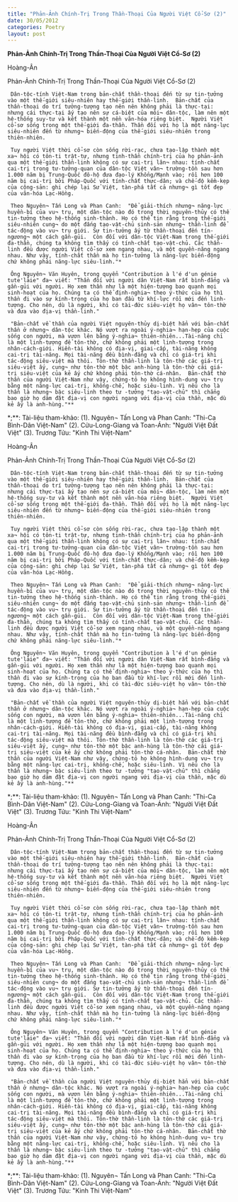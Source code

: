 ```yaml
---
title: "Phản-Ảnh Chính-Trị Trong Thần-Thoại Của Người Việt Cổ-Sơ (2)"
date: 30/05/2012
categories: Poetry
layout: post
---
```


**Phản-Ảnh Chính-Trị Trong Thần-Thoại Của Người Việt Cổ-Sơ (2)**

Hoàng-Ân

Phản-Ảnh Chính-Trị Trong Thần-Thoại Của Người Việt Cổ-Sơ (2)


     Dân-tộc-tính Việt-Nam trong bản-chất thần-thoại đến từ sự tin-tưởng vào một thế-giới siêu-nhiên hay thế-giới thần-linh.  Bản-chất của thần-thoại do trí tưởng-tượng tạo nên nên không phải là thực-tại: nhưng cái thực-tại ấy tạo nên sự cá-biệt của môi¬ dân-tộc, làm nên một hệ-thống suy-tư và kết thành một nền văn-hóa riêng biệt.  Người Việt cổ-sơ sống trong một thế-giới đa-thần. Thần đối với họ là một năng-lực siêu-nhiên đến từ nhưng¬ biến-động của thế-giới siêu-nhiên trong thiên-nhiên.

     Tuy người Việt thời cổ-sơ còn sống rời-rạc, chưa tạo-lập thành một xa¬ hội có tôn-ti trật-tự, nhưng tinh-thần chính-trị của họ phản-ảnh qua một thế-giới thần-linh không có sự cai-trị lân¬ nhau: tính-chất cai-trị trong tư-tưởng-quan của dân-tộc Việt vân¬ trường-tồn sau hơn 1.000 năm bị Trung-Quốc đô-hộ đưa đạo-lý Khổng/Mạnh vào; rồi hơn 100 năm bị cai-trị bởi Pháp-Quốc với tính-chất thực-dân; và chế-độ kềm-kẹp của cộng-sản: ghi chép lại Sử Việt, tàn-phá tất cả nhưng¬ gì tốt đẹp của văn-hóa Lạc-Hồng.

     Theo Nguyên¬ Tấn Long và Phan Canh:  "Để giải-thích nhưng¬ năng-lực huyền-bí của vu¬ trụ, một dân-tộc nào đó trong thời nguyên-thủy có thể tin-tưởng theo hệ-thống sinh-thành. Họ có thể tin rằng trong thế-giới siêu-nhiên cung¬ do một đấng tạo-vật-chủ sinh-sản nhưng¬ thần-linh để tác-động vào vu¬ trụ giới. Sự tin-tưởng ấy từ thần-thoại đến tín-ngương¬ một cách gần-gủi.  Còn đối với dân-tộc Việt-Nam trong thế-giới đa-thần, chúng ta không tìm thấy có tính-chất tạo-vật-chủ. Các thần-linh đều được người Việt cổ-sơ xem ngang nhau, và một quyền-năng ngang nhau. Như vậy, tính-chất thần mà họ tin-tưởng là năng-lực biến-động chứ không phải năng-lực siêu-linh."*

     Ông Nguyên¬ Văn Huyên, trong quyển "Contribution à l'é d'un génie tute'lảie" đa¬ viết: "Thần đối với người dân Việt-Nam rất bình-đẳng và gần-gủi với người. Họ xem thần như là một hiện-tượng bao quanh mọi sinh-hoạt của họ. Chúng ta có thể định-nghia¬ theo ý-thức của họ thì thần đi vào sự kính-trọng của họ ban đầu từ khí-lực rồi mới đến linh-tượng. Cho nên, dù là người, khi có tài-đức siêu-việt họ vân¬ tôn-thờ và đưa vào địa-vị thần-linh."

     "Bản-chất về thần của người Việt nguyên-thủy dị-biệt hẳn với bản-chất thần ở nhưng¬ dân-tộc khác. Nó vượt ra ngoài ý-nghia¬ hạn-hẹp của cuộc sống con người, mà vươn lên bằng ý-nghia¬ thiên-nhiên...Tài-năng chỉ là một linh-tượng để tôn-thờ, chứ không phải một linh-tượng trong nhân-cách-giới. Hiền-tài không có địa-vị, giai-cấp, tài-năng không cai-trị tài-năng. Mọi tài-năng đều bình-đẳng và chỉ có giá-trị khi tác-động siêu-việt mà thôi. Tôn-thờ thần-linh là tôn-thờ các giá-trị siêu-việt ấy, cung¬ như tôn-thờ một bậc anh-hùng là tôn-thờ cái giá-trị siêu-việt của kẻ ấy chứ không phải tôn-thờ cá-nhân.  Bản-chất thờ thần của người Việt-Nam như vậy, chứng-tỏ họ không hình-dung vu¬ trụ bằng một năng-lực cai-trị, khống-chế, hoặc siêu-linh. Vì nếu cho là thần là nhưng¬ bậc siêu-linh theo tư -tưởng "tạo-vật-chủ" thì chẳng bao giờ họ dám đặt địa-vị con người ngang với địa-vị của thần, mặc dù kẻ ấy là anh-hùng."**


*;**: Tài-liệu tham-khảo:
(1).  Nguyên¬ Tấn Long và Phan Canh: "Thi-Ca Bình-Dân Việt-Nam"
(2).  Cửu-Long-Giang và Toan-Ánh: "Người Việt Đất Việt"
(3).  Trương Tửu: "Kinh Thi Việt-Nam"

Hoàng-Ân

Phản-Ảnh Chính-Trị Trong Thần-Thoại Của Người Việt Cổ-Sơ (2)


     Dân-tộc-tính Việt-Nam trong bản-chất thần-thoại đến từ sự tin-tưởng vào một thế-giới siêu-nhiên hay thế-giới thần-linh.  Bản-chất của thần-thoại do trí tưởng-tượng tạo nên nên không phải là thực-tại: nhưng cái thực-tại ấy tạo nên sự cá-biệt của môi¬ dân-tộc, làm nên một hệ-thống suy-tư và kết thành một nền văn-hóa riêng biệt.  Người Việt cổ-sơ sống trong một thế-giới đa-thần. Thần đối với họ là một năng-lực siêu-nhiên đến từ nhưng¬ biến-động của thế-giới siêu-nhiên trong thiên-nhiên.

     Tuy người Việt thời cổ-sơ còn sống rời-rạc, chưa tạo-lập thành một xa¬ hội có tôn-ti trật-tự, nhưng tinh-thần chính-trị của họ phản-ảnh qua một thế-giới thần-linh không có sự cai-trị lân¬ nhau: tính-chất cai-trị trong tư-tưởng-quan của dân-tộc Việt vân¬ trường-tồn sau hơn 1.000 năm bị Trung-Quốc đô-hộ đưa đạo-lý Khổng/Mạnh vào; rồi hơn 100 năm bị cai-trị bởi Pháp-Quốc với tính-chất thực-dân; và chế-độ kềm-kẹp của cộng-sản: ghi chép lại Sử Việt, tàn-phá tất cả nhưng¬ gì tốt đẹp của văn-hóa Lạc-Hồng.

     Theo Nguyên¬ Tấn Long và Phan Canh:  "Để giải-thích nhưng¬ năng-lực huyền-bí của vu¬ trụ, một dân-tộc nào đó trong thời nguyên-thủy có thể tin-tưởng theo hệ-thống sinh-thành. Họ có thể tin rằng trong thế-giới siêu-nhiên cung¬ do một đấng tạo-vật-chủ sinh-sản nhưng¬ thần-linh để tác-động vào vu¬ trụ giới. Sự tin-tưởng ấy từ thần-thoại đến tín-ngương¬ một cách gần-gủi.  Còn đối với dân-tộc Việt-Nam trong thế-giới đa-thần, chúng ta không tìm thấy có tính-chất tạo-vật-chủ. Các thần-linh đều được người Việt cổ-sơ xem ngang nhau, và một quyền-năng ngang nhau. Như vậy, tính-chất thần mà họ tin-tưởng là năng-lực biến-động chứ không phải năng-lực siêu-linh."*

     Ông Nguyên¬ Văn Huyên, trong quyển "Contribution à l'é d'un génie tute'lảie" đa¬ viết: "Thần đối với người dân Việt-Nam rất bình-đẳng và gần-gủi với người. Họ xem thần như là một hiện-tượng bao quanh mọi sinh-hoạt của họ. Chúng ta có thể định-nghia¬ theo ý-thức của họ thì thần đi vào sự kính-trọng của họ ban đầu từ khí-lực rồi mới đến linh-tượng. Cho nên, dù là người, khi có tài-đức siêu-việt họ vân¬ tôn-thờ và đưa vào địa-vị thần-linh."

     "Bản-chất về thần của người Việt nguyên-thủy dị-biệt hẳn với bản-chất thần ở nhưng¬ dân-tộc khác. Nó vượt ra ngoài ý-nghia¬ hạn-hẹp của cuộc sống con người, mà vươn lên bằng ý-nghia¬ thiên-nhiên...Tài-năng chỉ là một linh-tượng để tôn-thờ, chứ không phải một linh-tượng trong nhân-cách-giới. Hiền-tài không có địa-vị, giai-cấp, tài-năng không cai-trị tài-năng. Mọi tài-năng đều bình-đẳng và chỉ có giá-trị khi tác-động siêu-việt mà thôi. Tôn-thờ thần-linh là tôn-thờ các giá-trị siêu-việt ấy, cung¬ như tôn-thờ một bậc anh-hùng là tôn-thờ cái giá-trị siêu-việt của kẻ ấy chứ không phải tôn-thờ cá-nhân.  Bản-chất thờ thần của người Việt-Nam như vậy, chứng-tỏ họ không hình-dung vu¬ trụ bằng một năng-lực cai-trị, khống-chế, hoặc siêu-linh. Vì nếu cho là thần là nhưng¬ bậc siêu-linh theo tư -tưởng "tạo-vật-chủ" thì chẳng bao giờ họ dám đặt địa-vị con người ngang với địa-vị của thần, mặc dù kẻ ấy là anh-hùng."**


*;**: Tài-liệu tham-khảo:
(1).  Nguyên¬ Tấn Long và Phan Canh: "Thi-Ca Bình-Dân Việt-Nam"
(2).  Cửu-Long-Giang và Toan-Ánh: "Người Việt Đất Việt"
(3).  Trương Tửu: "Kinh Thi Việt-Nam"

Hoàng-Ân

Phản-Ảnh Chính-Trị Trong Thần-Thoại Của Người Việt Cổ-Sơ (2)


     Dân-tộc-tính Việt-Nam trong bản-chất thần-thoại đến từ sự tin-tưởng vào một thế-giới siêu-nhiên hay thế-giới thần-linh.  Bản-chất của thần-thoại do trí tưởng-tượng tạo nên nên không phải là thực-tại: nhưng cái thực-tại ấy tạo nên sự cá-biệt của môi¬ dân-tộc, làm nên một hệ-thống suy-tư và kết thành một nền văn-hóa riêng biệt.  Người Việt cổ-sơ sống trong một thế-giới đa-thần. Thần đối với họ là một năng-lực siêu-nhiên đến từ nhưng¬ biến-động của thế-giới siêu-nhiên trong thiên-nhiên.

     Tuy người Việt thời cổ-sơ còn sống rời-rạc, chưa tạo-lập thành một xa¬ hội có tôn-ti trật-tự, nhưng tinh-thần chính-trị của họ phản-ảnh qua một thế-giới thần-linh không có sự cai-trị lân¬ nhau: tính-chất cai-trị trong tư-tưởng-quan của dân-tộc Việt vân¬ trường-tồn sau hơn 1.000 năm bị Trung-Quốc đô-hộ đưa đạo-lý Khổng/Mạnh vào; rồi hơn 100 năm bị cai-trị bởi Pháp-Quốc với tính-chất thực-dân; và chế-độ kềm-kẹp của cộng-sản: ghi chép lại Sử Việt, tàn-phá tất cả nhưng¬ gì tốt đẹp của văn-hóa Lạc-Hồng.

     Theo Nguyên¬ Tấn Long và Phan Canh:  "Để giải-thích nhưng¬ năng-lực huyền-bí của vu¬ trụ, một dân-tộc nào đó trong thời nguyên-thủy có thể tin-tưởng theo hệ-thống sinh-thành. Họ có thể tin rằng trong thế-giới siêu-nhiên cung¬ do một đấng tạo-vật-chủ sinh-sản nhưng¬ thần-linh để tác-động vào vu¬ trụ giới. Sự tin-tưởng ấy từ thần-thoại đến tín-ngương¬ một cách gần-gủi.  Còn đối với dân-tộc Việt-Nam trong thế-giới đa-thần, chúng ta không tìm thấy có tính-chất tạo-vật-chủ. Các thần-linh đều được người Việt cổ-sơ xem ngang nhau, và một quyền-năng ngang nhau. Như vậy, tính-chất thần mà họ tin-tưởng là năng-lực biến-động chứ không phải năng-lực siêu-linh."*

     Ông Nguyên¬ Văn Huyên, trong quyển "Contribution à l'é d'un génie tute'lảie" đa¬ viết: "Thần đối với người dân Việt-Nam rất bình-đẳng và gần-gủi với người. Họ xem thần như là một hiện-tượng bao quanh mọi sinh-hoạt của họ. Chúng ta có thể định-nghia¬ theo ý-thức của họ thì thần đi vào sự kính-trọng của họ ban đầu từ khí-lực rồi mới đến linh-tượng. Cho nên, dù là người, khi có tài-đức siêu-việt họ vân¬ tôn-thờ và đưa vào địa-vị thần-linh."

     "Bản-chất về thần của người Việt nguyên-thủy dị-biệt hẳn với bản-chất thần ở nhưng¬ dân-tộc khác. Nó vượt ra ngoài ý-nghia¬ hạn-hẹp của cuộc sống con người, mà vươn lên bằng ý-nghia¬ thiên-nhiên...Tài-năng chỉ là một linh-tượng để tôn-thờ, chứ không phải một linh-tượng trong nhân-cách-giới. Hiền-tài không có địa-vị, giai-cấp, tài-năng không cai-trị tài-năng. Mọi tài-năng đều bình-đẳng và chỉ có giá-trị khi tác-động siêu-việt mà thôi. Tôn-thờ thần-linh là tôn-thờ các giá-trị siêu-việt ấy, cung¬ như tôn-thờ một bậc anh-hùng là tôn-thờ cái giá-trị siêu-việt của kẻ ấy chứ không phải tôn-thờ cá-nhân.  Bản-chất thờ thần của người Việt-Nam như vậy, chứng-tỏ họ không hình-dung vu¬ trụ bằng một năng-lực cai-trị, khống-chế, hoặc siêu-linh. Vì nếu cho là thần là nhưng¬ bậc siêu-linh theo tư -tưởng "tạo-vật-chủ" thì chẳng bao giờ họ dám đặt địa-vị con người ngang với địa-vị của thần, mặc dù kẻ ấy là anh-hùng."**


*;**: Tài-liệu tham-khảo:
(1).  Nguyên¬ Tấn Long và Phan Canh: "Thi-Ca Bình-Dân Việt-Nam"
(2).  Cửu-Long-Giang và Toan-Ánh: "Người Việt Đất Việt"
(3).  Trương Tửu: "Kinh Thi Việt-Nam"
